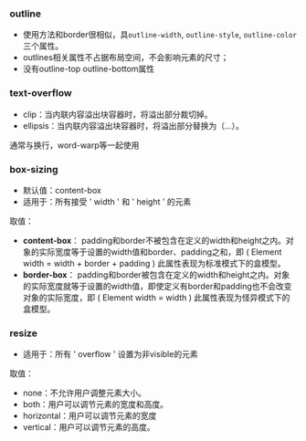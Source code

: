 ### outline

- 使用方法和border很相似，具`outline-width`, `outline-style`, `outline-color`三个属性。
- outlines相关属性不占据布局空间，不会影响元素的尺寸；
- 没有outline-top outline-bottom属性

### text-overflow

- clip：当内联内容溢出块容器时，将溢出部分裁切掉。
- ellipsis：当内联内容溢出块容器时，将溢出部分替换为（...）。

通常与换行，word-warp等一起使用

### box-sizing

- 默认值：content-box
- 适用于：所有接受 ' width ' 和 ' height ' 的元素

取值：
- **content-box**：
padding和border不被包含在定义的width和height之内。对象的实际宽度等于设置的width值和border、padding之和，即 ( Element width = width + border + padding )
此属性表现为标准模式下的盒模型。
- **border-box**：
padding和border被包含在定义的width和height之内。对象的实际宽度就等于设置的width值，即使定义有border和padding也不会改变对象的实际宽度，即 ( Element width = width )
此属性表现为怪异模式下的盒模型。

### resize

- 适用于：所有 ' overflow ' 设置为非visible的元素

取值：
- none：不允许用户调整元素大小。
- both：用户可以调节元素的宽度和高度。
- horizontal：用户可以调节元素的宽度
- vertical：用户可以调节元素的高度。